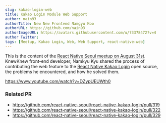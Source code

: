 ```yaml
---
slug: kakao-login-web
title: Kakao Login Module Web Support
author: nain93
authorTitle: New New Frontend Namgyu Koo
authorURL: https://github.com/nain93
authorImageURL: https://avatars.githubusercontent.com/u/73378472?v=4
author Twitter:
tags: [Meetup, Kakao Login, Web, Web Support, react-native-web]
---
```


This is the content of the [React Native Seoul meetup on August 31st](https://www.meetup.com/ko-KR/react-native-seoul/events/287894080). KnewKnew front-end developer, Namkyu Kyu shared the process of contributing the web feature to the [React Native Kakao Login](https://github.com/react-native-seoul/react-native-kakao-login) open source, the problems he encountered, and how he solved them.

https://www.youtube.com/watch?v=DZypUEUWth0

### Related PR
- https://github.com/react-native-seoul/react-native-kakao-login/pull/319
- https://github.com/react-native-seoul/react-native-kakao-login/pull/322
- https://github.com/react-native-seoul/react-native-kakao-login/pull/329
